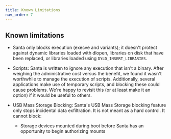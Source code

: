 ```yaml
---
title: Known Limitations
nav_order: 7
---
```


## Known limitations

- Santa only blocks execution (execve and variants); it doesn't protect against dynamic libraries loaded with dlopen, libraries on disk that have been replaced, or libraries loaded using `DYLD_INSERT_LIBRARIES`.

- Scripts: Santa is written to ignore any execution that isn't a binary. After weighing the administrative cost versus the benefit, we found it wasn't worthwhile to manage the execution of scripts. Additionally, several applications make use of temporary scripts, and blocking these could cause problems. We're happy to revisit this (or at least make it an option) if it would be useful to others.

- USB Mass Storage Blocking: Santa's USB Mass Storage blocking feature only stops incidental
  data exfiltration. It is not meant as a hard control. It cannot block:
   * Storage devices mounted during boot before Santa has an opportunity to begin authorizing mounts

